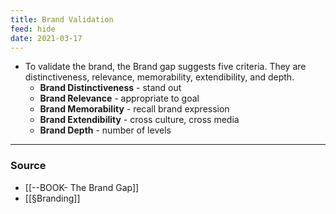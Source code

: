 ```yaml
---
title: Brand Validation
feed: hide
date: 2021-03-17
---
```


- To validate the brand, the Brand gap suggests five criteria. They are distinctiveness, relevance, memorability, extendibility, and depth.
	- **Brand Distinctiveness** - stand out
	- **Brand Relevance** - appropriate to goal
	- **Brand Memorability** - recall brand expression
	- **Brand Extendibility** - cross culture, cross media
	- **Brand Depth** - number of levels

--- 
### Source
- [[--BOOK- The Brand Gap]]
- [[§Branding]]